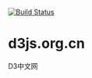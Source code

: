 [![Build Status](https://travis-ci.org/VisualCrew/d3js.org.cn.svg)](https://travis-ci.org/VisualCrew/d3js.org.cn)

# d3js.org.cn
D3中文网
